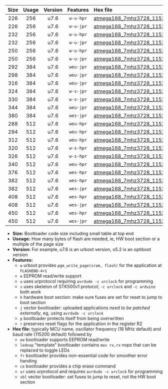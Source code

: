 |Size|Usage|Version|Features|Hex file|
|:-:|:-:|:-:|:-:|:--|
|226|256|u7.6|`w-u-hpr`|[atmega168_7mhz3728_115200bps_ur.hex](https://raw.githubusercontent.com/stefanrueger/urboot/main/atmega168_7mhz3728_115200bps_ur.hex)|
|226|256|u7.6|`w-u-jpr`|[atmega168_7mhz3728_115200bps_ur_vbl.hex](https://raw.githubusercontent.com/stefanrueger/urboot/main/atmega168_7mhz3728_115200bps_ur_vbl.hex)|
|232|256|u7.6|`w-u-hpr`|[atmega168_7mhz3728_115200bps_lednop_ur.hex](https://raw.githubusercontent.com/stefanrueger/urboot/main/atmega168_7mhz3728_115200bps_lednop_ur.hex)|
|232|256|u7.6|`w-u-jpr`|[atmega168_7mhz3728_115200bps_lednop_ur_vbl.hex](https://raw.githubusercontent.com/stefanrueger/urboot/main/atmega168_7mhz3728_115200bps_lednop_ur_vbl.hex)|
|250|256|u7.6|`w-u-hpr`|[atmega168_7mhz3728_115200bps_lednop_fr_ur.hex](https://raw.githubusercontent.com/stefanrueger/urboot/main/atmega168_7mhz3728_115200bps_lednop_fr_ur.hex)|
|250|256|u7.6|`w-u-jpr`|[atmega168_7mhz3728_115200bps_lednop_fr_ur_vbl.hex](https://raw.githubusercontent.com/stefanrueger/urboot/main/atmega168_7mhz3728_115200bps_lednop_fr_ur_vbl.hex)|
|292|384|u7.6|`weu-jpr`|[atmega168_7mhz3728_115200bps_ee_ur_vbl.hex](https://raw.githubusercontent.com/stefanrueger/urboot/main/atmega168_7mhz3728_115200bps_ee_ur_vbl.hex)|
|298|384|u7.6|`weu-jpr`|[atmega168_7mhz3728_115200bps_ee_lednop_ur_vbl.hex](https://raw.githubusercontent.com/stefanrueger/urboot/main/atmega168_7mhz3728_115200bps_ee_lednop_ur_vbl.hex)|
|316|384|u7.6|`weu-jpr`|[atmega168_7mhz3728_115200bps_ee_lednop_fr_ur_vbl.hex](https://raw.githubusercontent.com/stefanrueger/urboot/main/atmega168_7mhz3728_115200bps_ee_lednop_fr_ur_vbl.hex)|
|324|384|u7.6|`w-s-jpr`|[atmega168_7mhz3728_115200bps_vbl.hex](https://raw.githubusercontent.com/stefanrueger/urboot/main/atmega168_7mhz3728_115200bps_vbl.hex)|
|330|384|u7.6|`w-s-jpr`|[atmega168_7mhz3728_115200bps_lednop_vbl.hex](https://raw.githubusercontent.com/stefanrueger/urboot/main/atmega168_7mhz3728_115200bps_lednop_vbl.hex)|
|344|384|u7.6|`weu-jpr`|[atmega168_7mhz3728_115200bps_ee_lednop_fr_ce_ur_vbl.hex](https://raw.githubusercontent.com/stefanrueger/urboot/main/atmega168_7mhz3728_115200bps_ee_lednop_fr_ce_ur_vbl.hex)|
|380|384|u7.6|`wes-jpr`|[atmega168_7mhz3728_115200bps_ee_vbl.hex](https://raw.githubusercontent.com/stefanrueger/urboot/main/atmega168_7mhz3728_115200bps_ee_vbl.hex)|
|288|512|u7.6|`weu-hpr`|[atmega168_7mhz3728_115200bps_ee_ur.hex](https://raw.githubusercontent.com/stefanrueger/urboot/main/atmega168_7mhz3728_115200bps_ee_ur.hex)|
|294|512|u7.6|`weu-hpr`|[atmega168_7mhz3728_115200bps_ee_lednop_ur.hex](https://raw.githubusercontent.com/stefanrueger/urboot/main/atmega168_7mhz3728_115200bps_ee_lednop_ur.hex)|
|312|512|u7.6|`weu-hpr`|[atmega168_7mhz3728_115200bps_ee_lednop_fr_ur.hex](https://raw.githubusercontent.com/stefanrueger/urboot/main/atmega168_7mhz3728_115200bps_ee_lednop_fr_ur.hex)|
|320|512|u7.6|`w-s-hpr`|[atmega168_7mhz3728_115200bps.hex](https://raw.githubusercontent.com/stefanrueger/urboot/main/atmega168_7mhz3728_115200bps.hex)|
|326|512|u7.6|`w-s-hpr`|[atmega168_7mhz3728_115200bps_lednop.hex](https://raw.githubusercontent.com/stefanrueger/urboot/main/atmega168_7mhz3728_115200bps_lednop.hex)|
|340|512|u7.6|`weu-hpr`|[atmega168_7mhz3728_115200bps_ee_lednop_fr_ce_ur.hex](https://raw.githubusercontent.com/stefanrueger/urboot/main/atmega168_7mhz3728_115200bps_ee_lednop_fr_ce_ur.hex)|
|376|512|u7.6|`wes-hpr`|[atmega168_7mhz3728_115200bps_ee.hex](https://raw.githubusercontent.com/stefanrueger/urboot/main/atmega168_7mhz3728_115200bps_ee.hex)|
|382|512|u7.6|`wes-hpr`|[atmega168_7mhz3728_115200bps_ee_lednop.hex](https://raw.githubusercontent.com/stefanrueger/urboot/main/atmega168_7mhz3728_115200bps_ee_lednop.hex)|
|382|512|u7.6|`wes-jpr`|[atmega168_7mhz3728_115200bps_ee_lednop_vbl.hex](https://raw.githubusercontent.com/stefanrueger/urboot/main/atmega168_7mhz3728_115200bps_ee_lednop_vbl.hex)|
|408|512|u7.6|`wes-hpr`|[atmega168_7mhz3728_115200bps_ee_lednop_fr.hex](https://raw.githubusercontent.com/stefanrueger/urboot/main/atmega168_7mhz3728_115200bps_ee_lednop_fr.hex)|
|408|512|u7.6|`wes-jpr`|[atmega168_7mhz3728_115200bps_ee_lednop_fr_vbl.hex](https://raw.githubusercontent.com/stefanrueger/urboot/main/atmega168_7mhz3728_115200bps_ee_lednop_fr_vbl.hex)|
|450|512|u7.6|`wes-hpr`|[atmega168_7mhz3728_115200bps_ee_lednop_fr_ce.hex](https://raw.githubusercontent.com/stefanrueger/urboot/main/atmega168_7mhz3728_115200bps_ee_lednop_fr_ce.hex)|
|450|512|u7.6|`wes-jpr`|[atmega168_7mhz3728_115200bps_ee_lednop_fr_ce_vbl.hex](https://raw.githubusercontent.com/stefanrueger/urboot/main/atmega168_7mhz3728_115200bps_ee_lednop_fr_ce_vbl.hex)|

- **Size:** Bootloader code size including small table at top end
- **Useage:** How many bytes of flash are needed, ie, HW boot section or a multiple of the page size
- **Version:** For example, u7.6 is an urboot version, o5.2 is an optiboot version
- **Features:**
  + `w` urboot provides `pgm_write_page(sram, flash)` for the application at `FLASHEND-4+1`
  + `e` EEPROM read/write support
  + `u` uses urprotocol requiring `avrdude -c urclock` for programming
  + `s` uses skeleton of STK500v1 protocol; `-c urclock` and `-c arduino` both work
  + `h` hardware boot section: make sure fuses are set for reset to jump to boot section
  + `j` vector bootloader: uploaded applications *need to be patched externally*, eg, using `avrdude -c urclock`
  + `p` bootloader protects itself from being overwritten
  + `r` preserves reset flags for the application in the register R2
- **Hex file:** typically MCU name, oscillator frequency (16 MHz default) and baud rate (115200 default) followed by
  + `ee` bootloader supports EEPROM read/write
  + `lednop` "template" bootloader contains `mov rx,rx` nops that can be replaced to toggle LEDs
  + `fr` bootloader provides non-essential code for smoother error handing
  + `ce` bootloader provides a chip erase command
  + `ur` uses urprotocol and requires `avrdude -c urclock` for programming
  + `vbl` vector bootloader: set fuses to jump to reset, not the HW boot section
